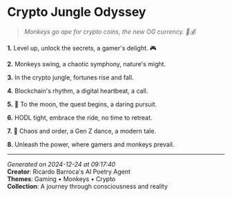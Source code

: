 # Crypto Jungle Odyssey

> *Monkeys go ape for crypto coins, the new OG currency. 🍌💰*

**1.** Level up, unlock the secrets, a gamer's delight. 🎮


**2.** Monkeys swing, a chaotic symphony, nature's might.


**3.** In the crypto jungle, fortunes rise and fall.


**4.** Blockchain's rhythm, a digital heartbeat, a call.


**5.** 🚀 To the moon, the quest begins, a daring pursuit.


**6.** HODL tight, embrace the ride, no time to retreat.


**7.** 🐒 Chaos and order, a Gen Z dance, a modern tale.


**8.** Unleash the power, where gamers and monkeys prevail.



---

*Generated on 2024-12-24 at 09:17:40*  
**Creator**: Ricardo Barroca's AI Poetry Agent  
**Themes**: Gaming • Monkeys • Crypto  
**Collection**: A journey through consciousness and reality